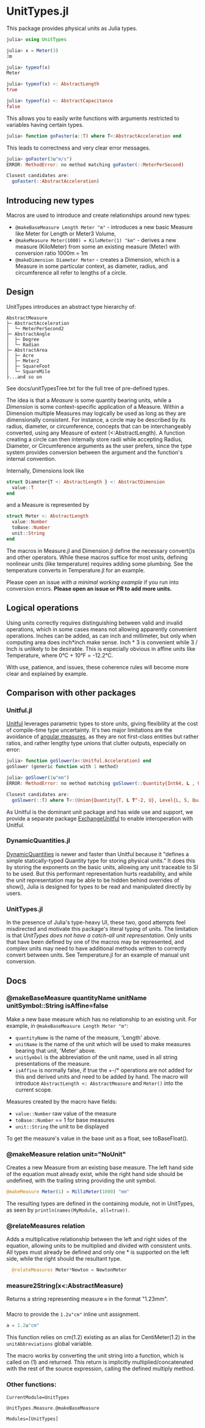 # UnitTypes.jl
This package provides physical units as Julia types.

```julia
julia> using UnitTypes

julia> x = Meter(3)
3m

julia> typeof(x)
Meter

julia> typeof(x) <: AbstractLength
true

julia> typeof(x) <: AbstractCapacitance
false
```

This allows you to easily write functions with arguments restricted to variables having certain types.
```julia
julia> function goFaster(a::T) where T<:AbstractAcceleration end
```

This leads to correctness and very clear error messages.
```julia
julia> goFaster(3u"m/s")
ERROR: MethodError: no method matching goFaster(::MeterPerSecond)

Closest candidates are:
  goFaster(::AbstractAcceleration)
```

## Introducing new types
Macros are used to introduce and create relationships around new types:
* `@makeBaseMeasure Length Meter "m"` - introduces a new basic Measure like Meter for Length or Meter3 Volume,
* `@makeMeasure Meter(1000) = KiloMeter(1) "km"` - derives a new measure (KiloMeter) from some an existing measure (Meter) with conversion ratio 1000m = 1m
* `@makeDimension Diameter Meter` - creates a Dimension, which is a Measure in some particular context, as diameter, radius, and circumference all refer to lengths of a circle.

## Design
UnitTypes introduces an abstract type hierarchy of:
```
AbstractMeasure
├─ AbstractAcceleration
│  └─ MeterPerSecond2
├─ AbstractAngle
│  ├─ Degree
│  └─ Radian
├─ AbstractArea
│  ├─ Acre
│  ├─ Meter2
│  ├─ SquareFoot
│  └─ SquareMile
├...and so on
```

See docs/unitTypesTree.txt for the full tree of pre-defined types.

The idea is that a *Measure* is some quantity bearing units, while a *Dimension* is some context-specific application of a Measure.
Within a Dimension multiple Measures may logically be used as long as they are dimensionally consistent.
For instance, a circle may be described by its radius, diameter, or circumference, concepts that can be interchangeably converted, using any Measure of extent (<:AbstractLength).
A function creating a circle can then internally store radii while accepting Radius, Diameter, or Circumference arguments as the user prefers, since the type system provides conversion between the argument and the function's internal convention.

Internally, Dimensions look like
```julia
struct Diameter{T <: AbstractLength } <: AbstractDimension
  value::T
end
```
and a Measure is represented by
```julia
struct Meter <: AbstractLength
  value::Number
  toBase::Number
  unit::String
end
```

The macros in Measure.jl and Dimension.jl define the necessary convert()s and other operators.
While these macros suffice for most units, defining nonlinear units (like temperature) requires adding some plumbing.
See the temperature converts in Temperature.jl for an example.

Please open an issue _with a minimal working example_ if you run into conversion errors.
**Please open an issue or PR to add more units.**

## Logical operations
Using units correctly requires distinguishing between valid and invalid operations, which in some cases means not allowing apparently convenient operations.
Inches can be added, as can inch and millimeter, but only when computing area does inch*inch make sense.
Inch * 3 is convenient while 3 / Inch is unlikely to be desirable.
This is especially obvious in affine units like Temperature, where 0°C + 10°F = -12.2°C.

With use, patience, and issues, these coherence rules will become more clear and explained by example.

## Comparison with other packages

### Unitful.jl
[Unitful](https://painterqubits.github.io/Unitful.jl/latest/) leverages parametric types to store units, giving flexibility at the cost of compile-time type uncertainty.
It's two major limitations are the avoidance of [angular measures](https://painterqubits.github.io/Unitful.jl/latest/trouble/#promotion-with-dimensionless-numbers), as they are not first-class entities but rather ratios, and rather lengthy type unions that clutter outputs, especially on error:

```julia
julia> function goSlower(x<:Unitful.Acceleration) end
goSlower (generic function with 1 method)

julia> goSlower(1u"mm")
ERROR: MethodError: no method matching goSlower(::Quantity{Int64, 𝐋 , Unitful.FreeUnits{(mm,), 𝐋 , nothing}})

Closest candidates are:
  goSlower(::T) where T<:(Union{Quantity{T, 𝐋 𝐓^-2, U}, Level{L, S, Quantity{T, 𝐋 𝐓^-2, U}} where {L, S}} where {T, U})
```

As Unitful is the dominant unit package and has wide use and support, we provide a separate package [ExchangeUnitful](https://github.com/mechanomy/ExchangeUnitful.jl) to enable interoperation with Unitful.

### DynamicQuantities.jl
[DynamicQuantities](https://github.com/SymbolicML/DynamicQuantities.jl) is newer and faster than Unitful because it "defines a simple statically-typed Quantity type for storing physical units."
It does this by storing the exponents on the basic units, allowing any unit traceable to SI to be used.
But this performant representation hurts readability, and while the unit representation may be able to be hidden behind overrides of show(), Julia is designed for types to be read and manipulated directly by users.

### UnitTypes.jl
In the presence of Julia's type-heavy UI, these two, good attempts feel misdirected and motivate this package's literal typing of units.
The limitation is that _UnitTypes does not have a catch-all unit representation_.
Only units that have been defined by one of the macros may be represented, and complex units may need to have additional methods written to correctly convert between units.
See Temperature.jl for an example of manual unit conversion.

## Docs


### @makeBaseMeasure quantityName unitName unitSymbol::String isAffine=false
Make a new base measure which has no relationship to an existing unit.
For example, in `@makeBaseMeasure Length Meter "m"`:
* `quantityName` is the name of the measure, 'Length' above.
* `unitName` is the name of the unit which will be used to make measures bearing that unit, 'Meter' above.
* `unitSymbol` is the abbreviation of the unit name, used in all string presentations of the measure.
* `isAffine` is normally false, if true the +-/* operations are not added for this and derived units and need to be added by hand.
The macro will introduce `AbstractLength <: AbstractMeasure` and `Meter()` into the current scope.

Measures created by the macro have fields:
* `value::Number` raw value of the measure
* `toBase::Number` == 1 for base measures
* `unit::String` the unit to be displayed

To get the measure's value in the base unit as a float, see toBaseFloat().



### @makeMeasure relation unit="NoUnit"
Creates a new Measure from an existing base measure.
The left hand side of the equation must already exist, while the right hand side should be undefined, with the trailing string providing the unit symbol.

```julia
@makeMeasure Meter(1) = MilliMeter(1000) "mm" 
```

The resulting types are defined in the containing module, not in UnitTypes, as seen by `println(names(MyModule, all=true))`.

### @relateMeasures relation
Adds a multiplicative relationship between the left and right sides of the equation, allowing units to be multiplied and divided with consistent units.
All types must already be defined and only one * is supported on the left side, while the right should the resultant type.
```julia
  @relateMeasures Meter*Newton = NewtonMeter
```

### measure2String(x<:AbstractMeasure)
Returns a string representing measure `m` in the format "1.23mm".

### 
Macro to provide the `1.2u"cm"` inline unit assignment.
```julia
a = 1.2u"cm" 
```
This function relies on cm(1.2) existing as an alias for CentiMeter(1.2) in the `unitAbbreviations` global variable.

The macro works by converting the unit string into a function, which is called on (1) and returned.
This return is implicitly multiplied/concatenated with the rest of the source expression, calling the defined multiply method.

### Other functions:

```@meta
CurrentModule=UnitTypes
```

```@docs
UnitTypes.Measure.@makeBaseMeasure
```

```@autodocs
Modules=[UnitTypes]
```

